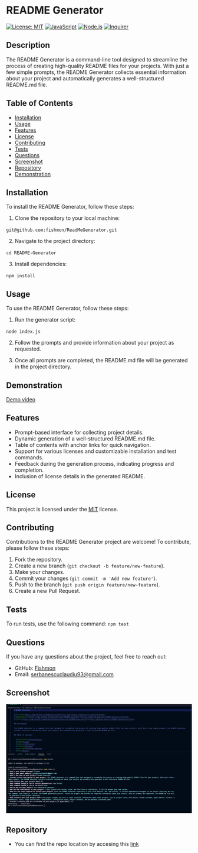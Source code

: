 # README Generator

[![License: MIT](https://img.shields.io/badge/License-MIT-yellow.svg)](https://opensource.org/licenses/MIT)
[![JavaScript](https://img.shields.io/badge/JavaScript-ES6-yellow)](https://www.ecma-international.org/ecma-262/6.0/)
[![Node.js](https://img.shields.io/badge/Node.js-v12-green)](https://nodejs.org/)
[![Inquirer](https://img.shields.io/badge/Inquirer-v6.3.1-blue)](https://www.npmjs.com/package/inquirer)

## Description

The README Generator is a command-line tool designed to streamline the process of creating high-quality README files for your projects. With just a few simple prompts, the README Generator collects essential information about your project and automatically generates a well-structured README.md file.

## Table of Contents

- [Installation](#installation)
- [Usage](#usage)
- [Features](#features)
- [License](#license)
- [Contributing](#contributing)
- [Tests](#tests)
- [Questions](#questions)
- [Screenshot](#screenshot)
- [Repository](#repository)
- [Demonstration](#demonstration)

## Installation

To install the README Generator, follow these steps:

1. Clone the repository to your local machine:

`git@github.com:fishmon/ReadMeGenerator.git`


2. Navigate to the project directory:

`cd README-Generator`


3. Install dependencies:

`npm install`


## Usage

To use the README Generator, follow these steps:

1. Run the generator script:

`node index.js`


2. Follow the prompts and provide information about your project as requested.

3. Once all prompts are completed, the README.md file will be generated in the project directory.

## Demonstration
 [Demo video](https://drive.google.com/file/d/1kcbOTWFWuVFzI9qptlNUbQC39lo3Kfub/view?usp=drive_link)


## Features

- Prompt-based interface for collecting project details.
- Dynamic generation of a well-structured README.md file.
- Table of contents with anchor links for quick navigation.
- Support for various licenses and customizable installation and test commands.
- Feedback during the generation process, indicating progress and completion.
- Inclusion of license details in the generated README.

## License

This project is licensed under the [MIT](https://opensource.org/licenses/MIT) license.

## Contributing

Contributions to the README Generator project are welcome! To contribute, please follow these steps:

1. Fork the repository.
2. Create a new branch (`git checkout -b feature/new-feature`).
3. Make your changes.
4. Commit your changes (`git commit -m 'Add new feature'`).
5. Push to the branch (`git push origin feature/new-feature`).
6. Create a new Pull Request.

## Tests

To run tests, use the following command:
`npm test`


## Questions

If you have any questions about the project, feel free to reach out:

- GitHub: [Fishmon](https://github.com/fishmon)
- Email: serbanescuclaudiu93@gmail.com

## Screenshot

![Screenshot](./utils/screenshot.PNG)

## Repository 
- You can find the repo location by accesing this [link](https://github.com/fishmon/ReadMeGenerator) 

